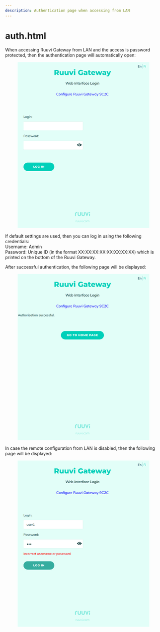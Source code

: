```yaml
---
description: Authentication page when accessing from LAN
---
```


# auth.html

When accessing Ruuvi Gateway from LAN and the access is password protected, then the authentication page will automatically open:

<figure><img src="../.gitbook/assets/image.png" alt=""><figcaption></figcaption></figure>

If default settings are used, then you can log in using the following credentials:\
Username: Admin\
Password: Unique ID (in the format XX:XX:XX:XX:XX:XX:XX:XX) which is printed on the bottom of the Ruuvi Gateway.

After successful authentication, the following page will be displayed:

<figure><img src="../.gitbook/assets/image (53).png" alt=""><figcaption></figcaption></figure>

In case the remote configuration from LAN is disabled, then the following page will be displayed:

<figure><img src="../.gitbook/assets/image (14).png" alt=""><figcaption></figcaption></figure>
